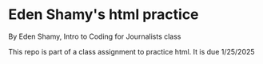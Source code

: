 # Eden Shamy's html practice

By Eden Shamy, Intro to Coding for Journalists class

This repo is part of a class assignment to practice html. It is due 1/25/2025
